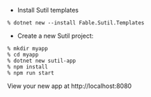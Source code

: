 - Install Sutil templates
```shell
% dotnet new --install Fable.Sutil.Templates
```

- Create a new Sutil project:
```shell
% mkdir myapp
% cd myapp
% dotnet new sutil-app
% npm install
% npm run start
```

View your new app at http://localhost:8080


